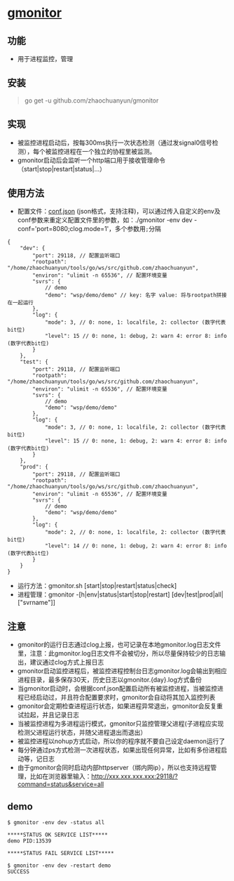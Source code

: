 # [gmonitor](http://github.com/zhaochuanyun/gmonitor)
## 功能
* 用于进程监控，管理

## 安装
> go get -u github.com/zhaochuanyun/gmonitor

## 实现
* 被监控进程启动后，按每300ms执行一次状态检测（通过发signal0信号检测），每个被监控进程在一个独立的协程里被监测。
* gmonitor启动后会监听一个http端口用于接收管理命令（start|stop|restart|status|...）

## 使用方法
* 配置文件：[conf.json](http://github.com/zhaochuanyun/gmonitor/tree/master/conf/conf.json) (json格式，支持注释)，可以通过传入自定义的env及conf参数来重定义配置文件里的参数，如：./gmonitor -env dev -conf='port=8080;clog.mode=1'，多个参数用`;`分隔
```
{
    "dev": {
        "port": 29118, // 配置监听端口
        "rootpath": "/home/zhaochuanyun/tools/go/ws/src/github.com/zhaochuanyun",
        "environ": "ulimit -n 65536", // 配置环境变量
        "svrs": {
            // demo
            "demo": "wsp/demo/demo" // key: 名字 value: 将与rootpath拼接在一起运行
        },
        "log": {
            "mode": 3, // 0: none, 1: localfile, 2: collector (数字代表bit位)
            "level": 15 // 0: none, 1: debug, 2: warn 4: error 8: info (数字代表bit位)
        }
    },
    "test": {
        "port": 29118, // 配置监听端口
        "rootpath": "/home/zhaochuanyun/tools/go/ws/src/github.com/zhaochuanyun",
        "environ": "ulimit -n 65536", // 配置环境变量
        "svrs": {
            // demo 
            "demo": "wsp/demo/demo"
        },
        "log": {
            "mode": 3, // 0: none, 1: localfile, 2: collector (数字代表bit位)
            "level": 15 // 0: none, 1: debug, 2: warn 4: error 8: info (数字代表bit位)
        }
    },
    "prod": {
        "port": 29118, // 配置监听端口
        "rootpath": "/home/zhaochuanyun/tools/go/ws/src/github.com/zhaochuanyun",
        "environ": "ulimit -n 65536", // 配置环境变量
        "svrs": {
            // demo 
            "demo": "wsp/demo/demo"
        },
        "log": {
            "mode": 2, // 0: none, 1: localfile, 2: collector (数字代表bit位)
            "level": 14 // 0: none, 1: debug, 2: warn 4: error 8: info (数字代表bit位)
        }
    }
}
```
* 运行方法：gmonitor.sh [start|stop|restart|status|check]
* 进程管理：gmonitor -[h|env|status|start|stop|restart] [dev|test|prod|all|["svrname"]]

## 注意
* gmonitor的运行日志通过clog上报，也可记录在本地gmonitor.log日志文件里，注意：此gmonitor.log日志文件不会被切分，所以尽量保持较少的日志输出，建议通过clog方式上报日志
* gmonitor启动监控进程后，被监控进程控制台日志gmonitor.log会输出到相应进程目录，最多保存30天，历史日志以gmonitor.{day}.log方式备份
* 当gmonitor启动时，会根据conf.json配置启动所有被监控进程，当被监控进程已经启动过，并且符合配置要求时，gmonitor会自动将其加入监控列表
* gmonitor会定期检查进程运行状态，如果进程异常退出，gmonitor会反复重试拉起，并且记录日志
* 当被监控进程为多进程运行模式，gmonitor只监控管理父进程(子进程应实现检测父进程运行状态，并随父进程退出而退出）
* 被监控进程以nohup方式启动，所以你的程序就不要自己设定daemon运行了
* 每分钟通过ps方式检测一次进程状态，如果出现任何异常，比如有多份进程启动等，记日志
* 由于gmonitor会同时启动内部httpserver（绑内网ip），所以也支持远程管理，比如在浏览器里输入：http://xxx.xxx.xxx.xxx:29118/?command=status&service=all

## demo
```
$ gmonitor -env dev -status all

*****STATUS OK SERVICE LIST*****
demo PID:13539

*****STATUS FAIL SERVICE LIST*****

$ gmonitor -env dev -restart demo
SUCCESS
```
